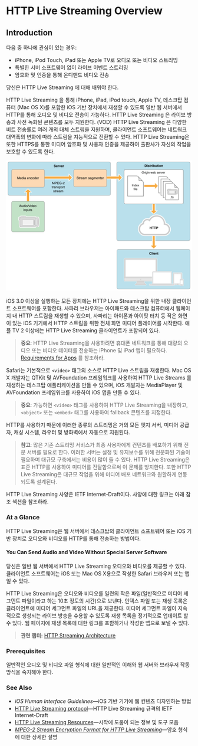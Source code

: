 # HTTP Live Streaming Overview

## Introduction <a id="pageTitle"></a>

다음 중 하나에 관심이 있는 경우:

* iPhone, iPod Touch, iPad 또는 Apple TV로 오디오 또는 비디오 스트리밍
* 특별한 서버 소프트웨어 없이 라이브 이벤트 스트리밍
* 암호화 및 인증을 통해 온디맨드 비디오 전송

당신은 HTTP Live Streaming 에 대해 배워야 한다.

HTTP Live Streaming 을 통해 iPhone, iPad, iPod touch, Apple TV, 데스크탑 컴퓨터 \(Mac OS X\)를 포함한 iOS 기반 장치에서 재생할 수 있도록 일반 웹 서버에서 HTTP를 통해 오디오 및 비디오 전송이 가능하다. HTTP Live Streaming 은 라이브 방송과 사전 녹화된 콘텐츠를 모두 지원한다. \(VOD\) HTTP Live Streaming 은 다양한 비트 전송률로 여러 개의 대체 스트림을 지원하며, 클라이언트 소프트웨어는 네트워크 대역폭의 변화에 따라 스트림을 지능적으로 전환할 수 있다. HTTP Live Streaming은 또한 HTTPS를 통한 미디어 암호화 및 사용자 인증을 제공하여 출판사가 자신의 작업을 보호할 수 있도록 한다.

![](.gitbook/assets/transport_stream_2x.png)

iOS 3.0 이상을 실행하는 모든 장치에는 HTTP Live Streaming을 위한 내장 클라이언트 소프트웨어를 포함한다. 사파리 브라우저는 아이패드와 데스크탑 컴퓨터에서 웹페이지 내 HTTP 스트림을 재생할 수 있으며, 사파리는 아이폰과 아이팟 터치 등 작은 화면이 있는 iOS 기기에서 HTTP 스트림을 위한 전체 화면 미디어 플레이어를 시작한다. 애플 TV 2 이상에는 HTTP Live Streaming 클라이언트가 포함되어 있다.

> **중요**: HTTP Live Streaming을 사용하려면 휴대폰 네트워크를 통해 대량의 오디오 또는 비디오 데이터를 전송하는 iPhone 및 iPad 앱이 필요하다. [Requirements for Apps](https://developer.apple.com/library/archive/documentation/NetworkingInternet/Conceptual/StreamingMediaGuide/UsingHTTPLiveStreaming/UsingHTTPLiveStreaming.html#//apple_ref/doc/uid/TP40008332-CH102-SW5) 를 참조하라.

Safari는 기본적으로 `<video>` 태그의 소스로 HTTP Live 스트림을 재생한다. Mac OS X 개발자는 QTKit 및 AVFoundation 프레임워크를 사용하여 HTTP Live Streams 를 재생하는 데스크탑 애플리케이션을 만들 수 있으며, iOS 개발자는 MediaPlayer 및 AVFoundation 프레임워크를 사용하여 iOS 앱을 만들 수 있다.

> **중요**: 가능하면 `<video>` 태그를 사용하여 HTTP Live Streaming을 내장하고, `<object>` 또는 `<embed>` 태그를 사용하여 fallback 콘텐츠를 지정한다.

HTTP를 사용하기 때문에 이러한 종류의 스트리밍은 거의 모든 엣지 서버, 미디어 공급자, 캐싱 시스템, 라우터 및 방화벽에서 자동으로 지원된다.

> **참고**: 많은 기존 스트리밍 서비스가 최종 사용자에게 컨텐츠를 배포하기 위해 전문 서버를 필요로 한다. 이러한 서버는 설정 및 유지보수를 위해 전문화된 기술이 필요하며 대규모 구축에서는 비용이 많이 들 수 있다. HTTP Live Streaming은 표준 HTTP를 사용하여 미디어를 전달함으로써 이 문제를 방지한다. 또한 HTTP Live Streaming은 대규모 작업을 위해 미디어 배포 네트워크와 원할하게 연동되도록 설계된다.

HTTP Live Streaming 사양은 IETF Internet-Draft이다. 사양에 대한 링크는 아래 참조 섹션을 참조하라.

### At a Glance

HTTP Live Streaming은 웹 서버에서 데스크탑의 클라이언트 소프트웨어 또는 iOS 기반 장치로 오디오와 비디오를 HTTP를 통해 전송하는 방법이다.

#### You Can Send Audio and Video Without Special Server Software

당신은 일반 웹 서버에서 HTTP Live Streaming 오디오와 비디오를 제공할 수 있다. 클라이언트 소프트웨어는 iOS 또는 Mac OS X용으로 작성한 Safari 브라우저 또는 앱일 수 있다.

HTTP Live Streaming은 오디오와 비디오를 일련의 작은 파일\(일반적으로 미디어 세그먼트 파일이라고 하는 10초 정도의 시간\)으로 보낸다. 인덱스 파일 또는 재생 목록은 클라이언트에 미디어 세그먼트 파일의 URL을 제공한다. 미디어 세그먼트 파일이 지속적으로 생성되는 라이브 방송을 수용할 수 있도록 재생 목록을 정기적으로 업데이트 할 수 있다. 웹 페이지에 재생 목록에 대한 링크를 포함하거나 작성한 앱으로 보낼 수 있다.

> **관련 챕터:** [HTTP Streaming Architecture](https://developer.apple.com/library/archive/documentation/NetworkingInternet/Conceptual/StreamingMediaGuide/HTTPStreamingArchitecture/HTTPStreamingArchitecture.html#//apple_ref/doc/uid/TP40008332-CH101-SW2)

### Prerequisites

일반적인 오디오 및 비디오 파일 형식에 대한 일반적인 이해와 웹 서버와 브라우저 작동 방식을 숙지해야 한다.

### See Also

* _iOS Human Interface Guidelines_—iOS 기반 기기에 웹 컨텐츠 디자인하는 방법
* [HTTP Live Streaming protocol](http://tools.ietf.org/html/draft-pantos-http-live-streaming)—HTTP Live Streaming 규격의 IETF Internet-Draft
* [HTTP Live Streaming Resources](https://developer.apple.com/streaming/)—시작에 도움이 되는 정보 및 도구 모음
* [_MPEG-2 Stream Encryption Format for HTTP Live Streaming_](https://developer.apple.com/library/archive/documentation/AudioVideo/Conceptual/HLS_Sample_Encryption/Intro/Intro.html#//apple_ref/doc/uid/TP40012862)—암호 형식에 대한 상세한 설명

###  


